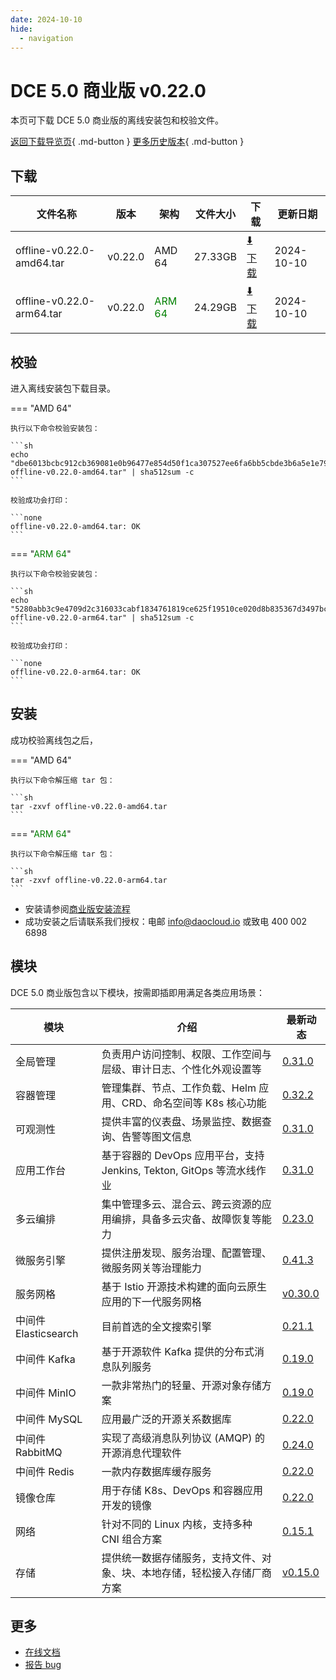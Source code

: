 ```yaml
---
date: 2024-10-10
hide:
  - navigation
---
```


# DCE 5.0 商业版 v0.22.0

本页可下载 DCE 5.0 商业版的离线安装包和校验文件。

[返回下载导览页](../index.md#_2){ .md-button } [更多历史版本](./dce5-installer-history.md){ .md-button }

## 下载

| 文件名称 | 版本 | 架构 | 文件大小 | 下载 | 更新日期 |
| ------- | --- | ---- | ------ | --- | ------- |
| offline-v0.22.0-amd64.tar | v0.22.0 | AMD 64 | 27.33GB | [:arrow_down: 下载](https://qiniu-download-public.daocloud.io/DaoCloud_Enterprise/dce5/offline-v0.22.0-amd64.tar) | 2024-10-10 |
| offline-v0.22.0-arm64.tar | v0.22.0 | <font color="green">ARM 64</font> | 24.29GB | [:arrow_down: 下载](https://qiniu-download-public.daocloud.io/DaoCloud_Enterprise/dce5/offline-v0.22.0-arm64.tar) | 2024-10-10 |

## 校验

进入离线安装包下载目录。

=== "AMD 64"

    执行以下命令校验安装包：

    ```sh
    echo "dbe6013bcbc912cb369081e0b96477e854d50f1ca307527ee6fa6bb5cbde3b6a5e1e796aef30382a358559823b67c83d8c4cd995f6b02925121ab50b9438cd3e  offline-v0.22.0-amd64.tar" | sha512sum -c
    ```

    校验成功会打印：

    ```none
    offline-v0.22.0-amd64.tar: OK
    ```

=== "<font color="green">ARM 64</font>"

    执行以下命令校验安装包：

    ```sh
    echo "5280abb3c9e4709d2c316033cabf1834761819ce625f19510ce020d8b835367d3497bc2a2349e35cc4bf52630e9ee1a1993f6ab84067125959ddd60be316aa6a  offline-v0.22.0-arm64.tar" | sha512sum -c
    ```

    校验成功会打印：

    ```none
    offline-v0.22.0-arm64.tar: OK
    ```

## 安装

成功校验离线包之后，

=== "AMD 64"

    执行以下命令解压缩 tar 包：

    ```sh
    tar -zxvf offline-v0.22.0-amd64.tar
    ```

=== "<font color="green">ARM 64</font>"

    执行以下命令解压缩 tar 包：

    ```sh
    tar -zxvf offline-v0.22.0-arm64.tar
    ```

- 安装请参阅[商业版安装流程](../../install/commercial/start-install.md)
- 成功安装之后请联系我们授权：电邮 info@daocloud.io 或致电 400 002 6898

## 模块

DCE 5.0 商业版包含以下模块，按需即插即用满足各类应用场景：

| 模块 | 介绍 | 最新动态 |
| ---- | --- | ------ |
| 全局管理 | 负责用户访问控制、权限、工作空间与层级、审计日志、个性化外观设置等 | [0.31.0](../../ghippo/intro/release-notes.md#0310) |
| 容器管理 | 管理集群、节点、工作负载、Helm 应用、CRD、命名空间等 K8s 核心功能 | [0.32.2](../../kpanda/intro/release-notes.md#0322) |
| 可观测性 | 提供丰富的仪表盘、场景监控、数据查询、告警等图文信息 | [0.31.0](../../insight/intro/releasenote.md#0310) |
| 应用工作台 | 基于容器的 DevOps 应用平台，支持 Jenkins, Tekton, GitOps 等流水线作业 | [0.31.0](../../amamba/intro/release-notes.md#0310) |
| 多云编排 | 集中管理多云、混合云、跨云资源的应用编排，具备多云灾备、故障恢复等能力 | [0.23.0](../../kairship/intro/release-notes.md#0230) |
| 微服务引擎 | 提供注册发现、服务治理、配置管理、微服务网关等治理能力 | [0.41.3](../../skoala/intro/release-notes.md#0413) |
| 服务网格 | 基于 Istio 开源技术构建的面向云原生应用的下一代服务网格 | [v0.30.0](../../mspider/intro/release-notes.md#v0300) |
| 中间件 Elasticsearch | 目前首选的全文搜索引擎 | [0.21.1](../../middleware/elasticsearch/release-notes.md#0211) |
| 中间件 Kafka | 基于开源软件 Kafka 提供的分布式消息队列服务 | [0.19.0](../../middleware/kafka/release-notes.md#0190) |
| 中间件 MinIO | 一款非常热门的轻量、开源对象存储方案 | [0.19.0](../../middleware/minio/release-notes.md#0190) |
| 中间件 MySQL | 应用最广泛的开源关系数据库 | [0.22.0](../../middleware/mysql/release-notes.md#0220) |
| 中间件 RabbitMQ | 实现了高级消息队列协议 (AMQP) 的开源消息代理软件 | [0.24.0](../../middleware/rabbitmq/release-notes.md#0240) |
| 中间件 Redis | 一款内存数据库缓存服务 | [0.22.0](../../middleware/redis/release-notes.md#0220) |
| 镜像仓库 | 用于存储 K8s、DevOps 和容器应用开发的镜像 | [0.22.0](../../kangaroo/intro/release-notes.md) |
| 网络 | 针对不同的 Linux 内核，支持多种 CNI 组合方案 | [0.15.1](../../network/intro/releasenotes.md) |
| 存储 | 提供统一数据存储服务，支持文件、对象、块、本地存储，轻松接入存储厂商方案 | [v0.15.0](../../storage/hwameistor/releasenotes.md) |

## 更多

- [在线文档](../../dce/index.md)
- [报告 bug](https://github.com/DaoCloud/DaoCloud-docs/issues)
